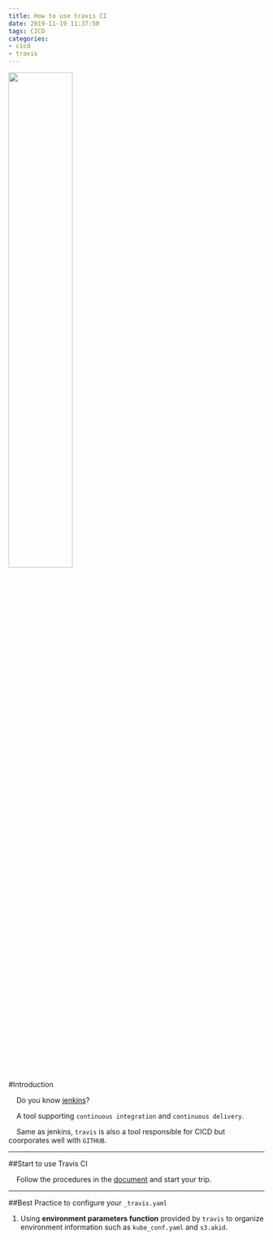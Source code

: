 ```yaml
---
title: How to use travis CI
date: 2019-11-19 11:37:50
tags: CICD
categories:
- cicd
- travis
---
```


<img src="https://styleguide.travis-ci.com/images/logos/travis-footer-logo-new.svg" alt="" width="50%" style="
    margin-bottom: 20px"/>

#Introduction

&nbsp;&nbsp;&nbsp;&nbsp;Do you know [jenkins](https://jenkins.io/)? 

&nbsp;&nbsp;&nbsp;&nbsp;A tool supporting `continuous integration` and `continuous delivery`.

&nbsp;&nbsp;&nbsp;&nbsp;Same as jenkins, `travis` is also a tool responsible for CICD but coorporates well with `GITHUB`.

----------------------

##Start to use Travis CI

&nbsp;&nbsp;&nbsp;&nbsp;Follow the procedures in the [document](https://docs.travis-ci.com/user/tutorial/) and start your trip.

----------------

##Best Practice to configure your `_travis.yaml`

1. Using **environment parameters function** provided by `travis` to organize environment information such as `kube_conf.yaml` and `s3.akid`.


